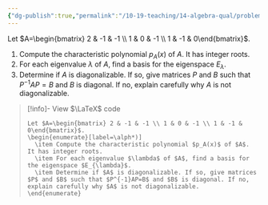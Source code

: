 ```yaml
---
{"dg-publish":true,"permalink":"/10-19-teaching/14-algebra-qual/problem-from-past-exams/linear-algebra/diagonalization-of-a-given-matrix/","tags":["linear_algebra"],"updated":"2025-03-17T07:58:25-07:00"}
---
```


Let $A=\begin{bmatrix} 2 & -1 & -1 \\ 1 & 0 & -1 \\ 1 & -1 & 0\end{bmatrix}$.

1. Compute the characteristic polynomial $p_A(x)$ of $A$. It has integer roots.
2. For each eigenvalue $\lambda$ of $A$, find a basis for the eigenspace $E_{\lambda}$.
3. Determine if $A$ is diagonalizable. If so, give matrices $P$ and $B$ such that $P^{-1}AP=B$ and $B$ is diagonal. If no, explain carefully why $A$ is not diagonalizable.

> [!info]- View $\LaTeX$ code
> ```
> Let $A=\begin{bmatrix} 2 & -1 & -1 \\ 1 & 0 & -1 \\ 1 & -1 & 0\end{bmatrix}$.
> \begin{enumerate}[label=\alph*)]
> 	\item Compute the characteristic polynomial $p_A(x)$ of $A$. It has integer roots.
> 	\item For each eigenvalue $\lambda$ of $A$, find a basis for the eigenspace $E_{\lambda}$.
> 	\item Determine if $A$ is diagonalizable. If so, give matrices $P$ and $B$ such that $P^{-1}AP=B$ and $B$ is diagonal. If no, explain carefully why $A$ is not diagonalizable.
> \end{enumerate}
> ```